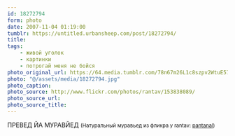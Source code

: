```yaml
---
id: 18272794
form: photo
date: 2007-11-04 01:19:00
tumblr: https://untitled.urbansheep.com/post/18272794/
title:
tags:
    - живой уголок
    - картинки
    - потрогай меня не бойся
photo_original_url: https://64.media.tumblr.com/78n67m26L1c8szpv2WtuE57q_400.jpg
photo: "@/assets/media/18272794.jpg"
photo_caption:
photo_source: http://www.flickr.com/photos/rantav/153838089/
photo_source_url:
photo_source_title:
---
```


<p>ПРЕВЕД ЙА МУРАВЙЕД <small>(Натуральный муравьед из фликра у rantav: <a href="http://www.flickr.com/photos/rantav/153838089/">pantanal</a>)</small></p>
